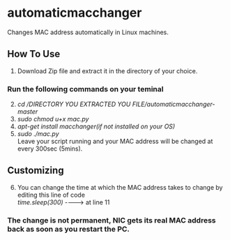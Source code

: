 # automaticmacchanger
Changes MAC address automatically in Linux machines.<br>
## How To Use<br>
1. Download Zip file and extract it in the directory of your choice.<br>
### Run the following commands on your teminal<br>

2. _cd /DIRECTORY YOU EXTRACTED YOU FILE/automaticmacchanger-master_<br>
3. _sudo chmod u+x mac.py_<br>
4. _apt-get install macchanger(if not installed on your OS)_<br>
5. _sudo ./mac.py_ <br>
Leave your script running and your MAC address will be changed at every 300sec (5mins).
## Customizing
6. You can change the time at which the MAC address takes to change by editing this line of code <br>
   _time.sleep(300)_  ----> at line 11 

### The change is not permanent, NIC gets its real MAC address back as soon as you restart the PC.
